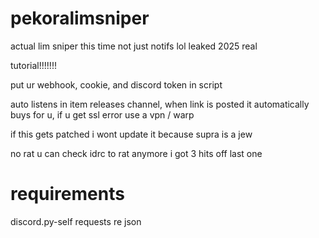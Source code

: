 # pekoralimsniper

actual lim sniper this time not just notifs lol leaked 2025 real

tutorial!!!!!!!

put ur webhook, cookie, and discord token in script

auto listens in item releases channel, when link is posted it automatically buys for u, if u get ssl error use a vpn / warp

if this gets patched i wont update it because supra is a jew

no rat u can check idrc to rat anymore i got 3 hits off last one

# requirements

discord.py-self
requests
re
json
